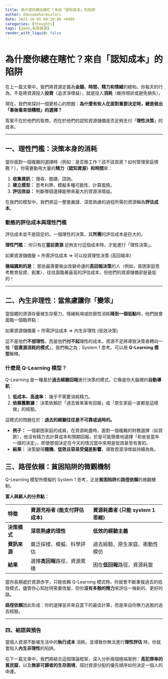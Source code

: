 ```yaml
---
title: 為什麼你總在瞎忙？來自「認知成本」的陷阱
author: ddosomeharmsafari
date: 2025-10-05 00:10:00 +0800
categories: [thoughts]
tags: [game,有限資源]
render_with_liquid: false
---
```


# 為什麼你總在瞎忙？來自「認知成本」的陷阱

在上一篇文章中，我們將資源定義為**金錢、時間、精力和情緒**的總和。你每天的行為，不是將資源投入**投資**（追求淨增益），就是投入**消耗**（維持現狀或避免損失）。

現在，我們來探討一個更核心的問題：**為什麼有些人在面對重要決定時，總是做出「事後看來很糟糕」的選擇？**

答案不在於他們的智商，而在於他們的認知資源儲備是否足夠支付「**理性決策**」的成本。

---

## 一、理性門檻：決策本身的消耗

當你面對一個複雜的選擇時（例如：是否換工作？該不該買房？如何管理家庭債務？），你需要動用大量的**精力（認知資源）**和**時間**來：

1.  **收集資訊：** 搜尋、閱讀、諮詢。
2.  **建立模型：** 思考利弊、模擬多種可能性、計算風險。
3.  **評估效益：** 判斷哪個選擇能帶來最大的資源淨增益。

在我們的模型中，我們將這一整套嚴謹、深思熟慮的過程所需的資源稱為**評估成本**。

### 動態的評估成本與理性門檻

評估成本並不是固定的。一個理性的決策，其**所需**的評估成本是巨大的。

**理性門檻：** 你只有在**當前資源** 足夠支付這個成本時，才能進行「理性決策」。

如果資源儲備量 > 所需評估成本 => 可以投資理性決策 (高回報率)

**極端諷刺的是：** 那些最需要做出改變命運的**高回報決策**的人（例如，貧困家庭思考教育投資、創業），往往面臨著最高的評估成本，但他們的資源儲備卻是最低的！

---

## 二、內生非理性：當焦慮讓你「變笨」

當個體的資源存量被生存壓力、情緒耗竭或防禦性消耗**降到一個低點**時，他們就會面臨一個臨界點：

如果資源儲備量 < 所需評估成本 => 內生非理性 (低效決策)

這不是他們**不想理性**，而是他們**付不起**理性的成本。資源不足將導致決策者轉向一種「**低資源消耗的模式**」，我們稱之為：System 1 思考。可以用 **Q-Learning 模型**解釋。

### 什麼是 Q-Learning 模型？

Q-Learning 是一種基於**過去經驗回報**進行決策的模式。它像是你大腦裡的**自動導航**：

1.  **低成本、高速率：** 幾乎不需要消耗精力。
2.  **依賴舊數據：** 決策依賴於「過去做某事有回報」或「原生家庭一直都是這樣做」的經驗。

這模式的問題在於：**過去的經驗往往是不可靠或過時的。**

* **例子：** 一個窮困家庭的成員，在資源耗盡時，面對一個複雜的財務選擇（如貸款），他沒有精力去計算成本和預期回報，於是可能簡單地選擇「和爸爸當年一樣的決定」，即使那個決定在今天的情況當中來用是低效甚至有害的。
* **結果：** 決策變得**隨機、低效且容易受偏差影響**，導致資源淨增益持續為負。

## 三、路徑依賴：貧困陷阱的微觀機制

Q-Learning 模型所模擬的 System 1 思考，正是**貧困陷阱**和**路徑依賴**的微觀機制。

**富人與窮人的分界點：**

| 特徵 | 資源充裕者 (能支付評估成本) | 資源耗盡者 (只能 system 1 思維) |
| :--- | :--- | :--- |
| **決策模式** | **深思熟慮的理性** | **低效的經驗主義** |
| **資訊來源** | 廣泛採樣、模擬、科學評估 | 過去經驗、原生家庭、衝動性模仿 |
| **結果** | 選擇**高回報**路徑，資源累積 | 困在**低回報**路徑，資源耗散 |

當你長期處於資源赤字，只能依賴 Q-Learning 模式時，你就會不斷重複過去的低效模式，儘管你心知肚明需要改變，但你**沒有多餘的精力**來評估一條新的、更好的路。

**路徑依賴**因此形成：你的選擇並非來自當下的最佳計算，而是來自你無力逃脫的過去經驗。

---

### 四、結語與預告

當個人資源不斷被生活中的**執行成本** 消耗，並導致你無法進行**理性評估** 時，你就會陷入**內生非理性**的陷阱。

在下一篇文章中，我們將結合這個理論框架，深入分析兩個極端案例：**高犯罪率的貧民窟**，以及**無家可歸者的生存困境**，探討資源分配的優先順序如何決定一個人的命運。
